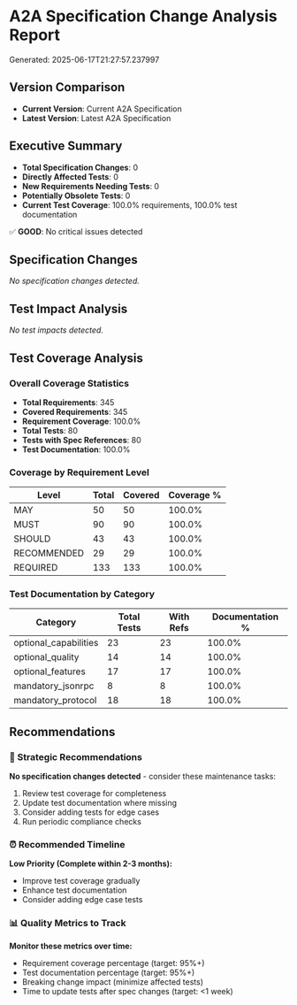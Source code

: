 # A2A Specification Change Analysis Report

Generated: 2025-06-17T21:27:57.237997

## Version Comparison
- **Current Version**: Current A2A Specification
- **Latest Version**: Latest A2A Specification

## Executive Summary

- **Total Specification Changes**: 0
- **Directly Affected Tests**: 0
- **New Requirements Needing Tests**: 0
- **Potentially Obsolete Tests**: 0
- **Current Test Coverage**: 100.0% requirements, 100.0% test documentation

✅ **GOOD**: No critical issues detected

## Specification Changes

*No specification changes detected.*

## Test Impact Analysis

*No test impacts detected.*

## Test Coverage Analysis

### Overall Coverage Statistics

- **Total Requirements**: 345
- **Covered Requirements**: 345
- **Requirement Coverage**: 100.0%
- **Total Tests**: 80
- **Tests with Spec References**: 80
- **Test Documentation**: 100.0%

### Coverage by Requirement Level

| Level | Total | Covered | Coverage % |
|-------|-------|---------|------------|
| MAY | 50 | 50 | 100.0% |
| MUST | 90 | 90 | 100.0% |
| SHOULD | 43 | 43 | 100.0% |
| RECOMMENDED | 29 | 29 | 100.0% |
| REQUIRED | 133 | 133 | 100.0% |

### Test Documentation by Category

| Category | Total Tests | With Refs | Documentation % |
|----------|-------------|-----------|-----------------|
| optional_capabilities | 23 | 23 | 100.0% |
| optional_quality | 14 | 14 | 100.0% |
| optional_features | 17 | 17 | 100.0% |
| mandatory_jsonrpc | 8 | 8 | 100.0% |
| mandatory_protocol | 18 | 18 | 100.0% |

## Recommendations

### 🎯 Strategic Recommendations

**No specification changes detected** - consider these maintenance tasks:
1. Review test coverage for completeness
2. Update test documentation where missing
3. Consider adding tests for edge cases
4. Run periodic compliance checks

### ⏰ Recommended Timeline

**Low Priority (Complete within 2-3 months):**
- Improve test coverage gradually
- Enhance test documentation
- Consider adding edge case tests

### 📊 Quality Metrics to Track

**Monitor these metrics over time:**
- Requirement coverage percentage (target: 95%+)
- Test documentation percentage (target: 95%+)
- Breaking change impact (minimize affected tests)
- Time to update tests after spec changes (target: <1 week)